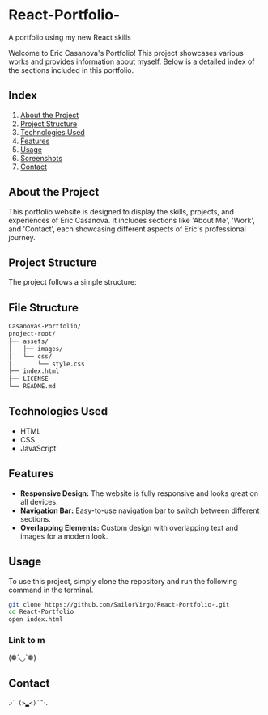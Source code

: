 # React-Portfolio-
A portfolio using my new React skills

Welcome to Eric Casanova's Portfolio! This project showcases various works and provides information about myself. Below is a detailed index of the sections included in this portfolio.

## Index
1. [About the Project](#about-the-project)
2. [Project Structure](#project-structure)
3. [Technologies Used](#technologies-used)
4. [Features](#features)
5. [Usage](#usage)
6. [Screenshots](#screenshots)
7. [Contact](#contact)

## About the Project
This portfolio website is designed to display the skills, projects, and experiences of Eric Casanova. It includes sections like 'About Me', 'Work', and 'Contact', each showcasing different aspects of Eric's professional journey.

## Project Structure
The project follows a simple structure:

## File Structure
  ```sh
  Casanovas-Portfolio/
project-root/
├── assets/
│   ├── images/
│   └── css/
│       └── style.css
├── index.html
├── LICENSE
└── README.md
  ```

## Technologies Used
- HTML
- CSS
- JavaScript

## Features
- **Responsive Design:** The website is fully responsive and looks great on all devices.
- **Navigation Bar:** Easy-to-use navigation bar to switch between different sections.
- **Overlapping Elements:** Custom design with overlapping text and images for a modern look.

## Usage
To use this project, simply clone the repository and run the following command in the terminal.



```bash
git clone https://github.com/SailorVirgo/React-Portfolio-.git
cd React-Portfolio
open index.html
```
### Link to m

(❁´◡`❁)





## Contact

.·´¯`(>▂<)´¯`·. 

